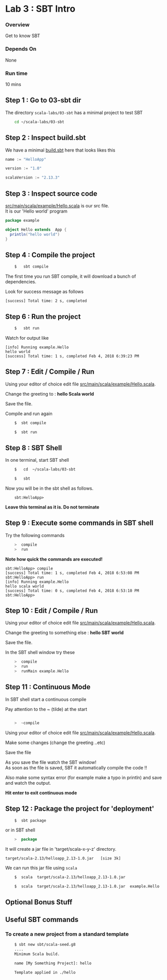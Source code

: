 <link rel='stylesheet' href='../assets/css/main.css'/>

# Lab 3 : SBT Intro

### Overview
Get to know SBT

### Depends On
None

### Run time
10 mins

## Step 1 : Go to 03-sbt dir
The directory `scala-labs/03-sbt`  has a minimal project to test SBT

```bash
    cd ~/scala-labs/03-sbt
```

## Step 2 : Inspect build.sbt
We have a minimal [build.sbt](build.sbt) here that looks likes this

```scala
name := "HelloApp"

version := "1.0"

scalaVersion := "2.13.3"

```

## Step 3 : Inspect source code
[src/main/scala/example/Hello.scala](src/main/scala/example/Hello.scala) is our src file.  
It is our 'Hello world' program  

```scala
package example

object Hello extends  App {
  println("hello world")
}
```

## Step 4 : Compile the project
```bash
    $   sbt compile
```

The first time you run SBT compile, it will download a bunch of dependencies.

Look for success message as follows
```console
[success] Total time: 2 s, completed
```

## Step 6 : Run the project

```scala
    $   sbt run
```

Watch for output like
```console
[info] Running example.Hello
hello world
[success] Total time: 1 s, completed Feb 4, 2018 6:39:23 PM
```

## Step 7 : Edit / Compile / Run
Using your editor of choice edit file [src/main/scala/example/Hello.scala](src/main/scala/example/Hello.scala).  

Change the greeting to : **hello Scala world**

Save the file.

Compile and run again

```bash
    $  sbt compile

    $  sbt run
```

## Step 8 : SBT Shell
In one terminal, start SBT shell

```bash
    $   cd  ~/scala-labs/03-sbt

    $   sbt
```

Now you will be in the sbt shell as follows.  
```console
    sbt:HelloApp>
```

**Leave this terminal as it is.  Do not terminate**

## Step 9 : Execute some commands in SBT shell
Try the following commands

```scala
    >  compile
    >  run
```

**Note how quick the commands are executed!**

```console
sbt:HelloApp> compile
[success] Total time: 1 s, completed Feb 4, 2018 6:53:08 PM
sbt:HelloApp> run
[info] Running example.Hello
hello scala world
[success] Total time: 0 s, completed Feb 4, 2018 6:53:10 PM
sbt:HelloApp>
```

## Step 10 : Edit / Compile / Run

Using your editor of choice edit file [src/main/scala/example/Hello.scala](src/main/scala/example/Hello.scala).  

Change the greeting to something else : **hello SBT world**

Save the file.

In the SBT shell window try these

```scala
    >  compile
    >  run
    >  runMain example.Hello
```

## Step 11 : Continuous Mode

In SBT shell start a continuous compile

Pay attention to the ~ (tilde) at the start

```scala

    >  ~compile
```

Using your editor of choice edit file [src/main/scala/example/Hello.scala](src/main/scala/example/Hello.scala).   

Make some changes (change the greeting ..etc)

Save the file

As you save the file watch the SBT window!  
As soon as the file is saved, SBT it automatically compile the code !!

Also make some syntax error (for example make a typo in println)  and save and watch the output.

**Hit enter to exit continuous mode**

## Step 12 : Package the project for 'deployment'
```bash
    $  sbt package
```

or in SBT shell
```scala
    >  package
```

It will create a jar file in 'target/scala-x-y-z' directory.

```console
target/scala-2.13/helloapp_2.13-1.0.jar   [size 3k]
```

We can run this jar file using `scala`

```bash
    $  scala  target/scala-2.13/helloapp_2.13-1.0.jar

    $  scala  target/scala-2.13/helloapp_2.13-1.0.jar  example.Hello

```



## Optional Bonus Stuff

## Useful SBT commands

### To create a new project from a standard template

```bash
    $ sbt new sbt/scala-seed.g8
    ....
    Minimum Scala build.

    name [My Something Project]: hello

    Template applied in ./hello
```

